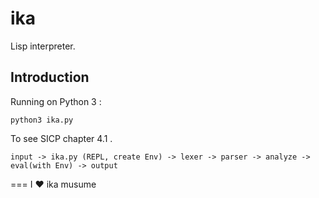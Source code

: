 ika
===

Lisp interpreter.


## Introduction

Running on Python 3 :

    python3 ika.py

To see SICP chapter 4.1 .

    input -> ika.py (REPL, create Env) -> lexer -> parser -> analyze -> eval(with Env) -> output


===
I ♥ ika musume
